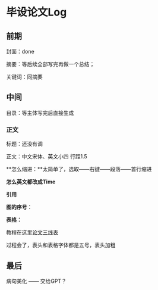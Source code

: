 # 毕设论文Log

## 前期

封面：done

摘要：等后续全部写完再做一个总结；

关键词：同摘要

## 中间

目录：等主体写完后直接生成

### 正文

标题：还没有调

正文：中文宋体、英文小四  行距1.5

**怎么缩进：**太简单了，选取——右键——段落——首行缩进

**怎么英文都改成Time**

**引用**

**图的序号**：

**表格：**

教程在这里[论文三线表](https://zhuanlan.zhihu.com/p/134289823)

过程会了，表头和表格字体都是五号，表头加粗







## 最后

病句美化 —— 交给GPT？





